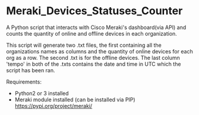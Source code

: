# Meraki_Devices_Statuses_Counter
A Python script that interacts with Cisco Meraki's dashboard(via API) and counts the quantity of online and offline devices in each organization.

This script will generate two .txt files, the first containing all the organizations names as columns and the quantity of online devices for each org as a row. The second .txt is for the offline devices. The last column 'tempo' in both of the .txts contains the date and time in UTC which the script has been ran.

Requirements:
- Python2 or 3 installed
- Meraki module installed (can be installed via PIP) https://pypi.org/project/meraki/
